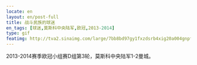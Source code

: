 ```yaml
---
locate: en
layout: en/post-full
title: 战斗民族的球迷
en_tags: [球迷,莫斯科中央陆军,欧冠,2013-2014]
type: gif
featimg: http://tva2.sinaimg.com/large/7bb8bd97gy1fxzdsrb4xig20a004gnpf.gif
---
```


2013-2014赛季欧冠小组赛D组第3轮，莫斯科中央陆军1-2曼城。
